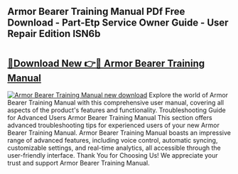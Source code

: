 ## Armor Bearer Training Manual PDf Free Download - Part-Etp Service Owner Guide - User Repair Edition ISN6b

# <h2><a href="http://bc38955.oget.top/?id=Armor+Bearer+Training+Manual">🔗Download New 👉🔴 Armor Bearer Training Manual</a></h2>

[![Armor Bearer Training Manual new download](https://i.imgur.com/5g1atiW.png)](http://bc38955.oget.top/?id=Armor+Bearer+Training+Manual)
Explore the world of Armor Bearer Training Manual with this comprehensive user manual, covering all aspects of the product's features and functionality. Troubleshooting Guide for Advanced Users Armor Bearer Training Manual This section offers advanced troubleshooting tips for experienced users of your new Armor Bearer Training Manual. Armor Bearer Training Manual boasts an impressive range of advanced features, including voice control, automatic syncing, customizable settings, and real-time analytics, all accessible through the user-friendly interface. Thank You for Choosing Us! We appreciate your trust and support Armor Bearer Training Manual.

